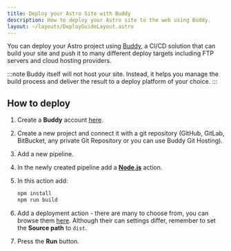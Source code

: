 ```yaml
---
title: Deploy your Astro Site with Buddy
description: How to deploy your Astro site to the web using Buddy.
layout: ~/layouts/DeployGuideLayout.astro
---
```


You can deploy your Astro project using [Buddy](https://buddy.works/), a CI/CD solution that can build your site and push it to many different deploy targets including FTP servers and cloud hosting providers.

:::note
Buddy itself will not host your site. Instead, it helps you manage the build process and deliver the result to a deploy platform of your choice.
:::

## How to deploy

1. Create a **Buddy** account [here](https://buddy.works/sign-up).
2. Create a new project and connect it with a git repository (GitHub, GitLab, BitBucket, any private Git Repository or you can use Buddy Git Hosting).
3. Add a new pipeline.
4. In the newly created pipeline add a **[Node.js](https://buddy.works/actions/node-js)** action.
5. In this action add:

   ```bash
   npm install
   npm run build
   ```

6. Add a deployment action - there are many to choose from, you can browse them [here](https://buddy.works/actions). Although their can settings differ, remember to set the **Source path** to `dist`.
7. Press the **Run** button.
